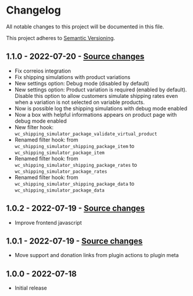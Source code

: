 # Changelog

All notable changes to this project will be documented in this file.

This project adheres to [Semantic Versioning](https://semver.org/spec/v2.0.0.html).

## 1.1.0 - 2022-07-20 - [Source changes](https://github.com/luizbills/shipping-simulator-for-woocommerce/compare/1.0.2...1.1.0)

-   Fix correios integration
-   Fix shipping simulations with product variations
-   New settings option: Debug mode (disabled by default)
-   New settings option: Product variation is required (enabled by default). Disable this option to allow customers simulate shipping rates even when a variation is not selected on variable products.
-   Now is possible log the shipping simulations with debug mode enabled
-   Now a box with helpful informations appears on product page with debug mode enabled
-   New filter hook: `wc_shipping_simulator_package_validate_virtual_product`
-   Renamed filter hook: from `wc_shipping_simulator_shipping_package_item` to `wc_shipping_simulator_package_item`
-   Renamed filter hook: from `wc_shipping_simulator_shipping_package_rates` to `wc_shipping_simulator_package_rates`
-   Renamed filter hook: from `wc_shipping_simulator_shipping_package_data` to `wc_shipping_simulator_package_data`

## 1.0.2 - 2022-07-19 - [Source changes](https://github.com/luizbills/shipping-simulator-for-woocommerce/compare/1.0.1...1.0.2)

-   Improve frontend javascript

## 1.0.1 - 2022-07-19 - [Source changes](https://github.com/luizbills/shipping-simulator-for-woocommerce/compare/1.0.0...1.0.1)

-   Move support and donation links from plugin actions to plugin meta

## 1.0.0 - 2022-07-18

-   Initial release

